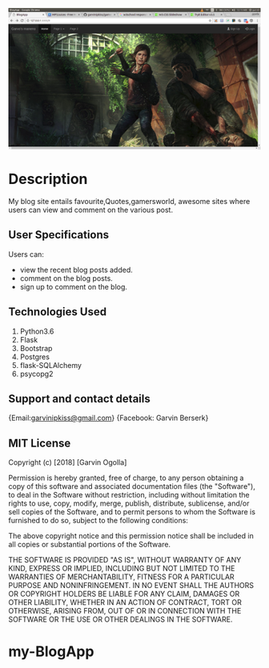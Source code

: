  ![my-BlogApp](my-BlogApp.png)

# Description

My blog site entails favourite,Quotes,gamersworld, awesome sites where users can view and comment on the various post.

## User Specifications
Users can:
* view the recent blog posts added.
* comment on the blog posts.
* sign up to comment on the blog.

## Technologies Used
1. Python3.6
2. Flask
3. Bootstrap
4. Postgres
5. flask-SQLAlchemy
6. psycopg2


## Support and contact details

{Email:garvinipkiss@gmail.com}
{Facebook: Garvin Berserk}

## MIT License
Copyright (c) [2018] [Garvin Ogolla]

Permission is hereby granted, free of charge, to any person obtaining a copy of this software and associated documentation files (the "Software"), to deal in the Software without restriction, including without limitation the rights to use, copy, modify, merge, publish, distribute, sublicense, and/or sell copies of the Software, and to permit persons to whom the Software is furnished to do so, subject to the following conditions:

The above copyright notice and this permission notice shall be included in all copies or substantial portions of the Software.

THE SOFTWARE IS PROVIDED "AS IS", WITHOUT WARRANTY OF ANY KIND, EXPRESS OR IMPLIED, INCLUDING BUT NOT LIMITED TO THE WARRANTIES OF MERCHANTABILITY, FITNESS FOR A PARTICULAR PURPOSE AND NONINFRINGEMENT. IN NO EVENT SHALL THE AUTHORS OR COPYRIGHT HOLDERS BE LIABLE FOR ANY CLAIM, DAMAGES OR OTHER LIABILITY, WHETHER IN AN ACTION OF CONTRACT, TORT OR OTHERWISE, ARISING FROM, OUT OF OR IN CONNECTION WITH THE SOFTWARE OR THE USE OR OTHER DEALINGS IN THE SOFTWARE.
# my-BlogApp
